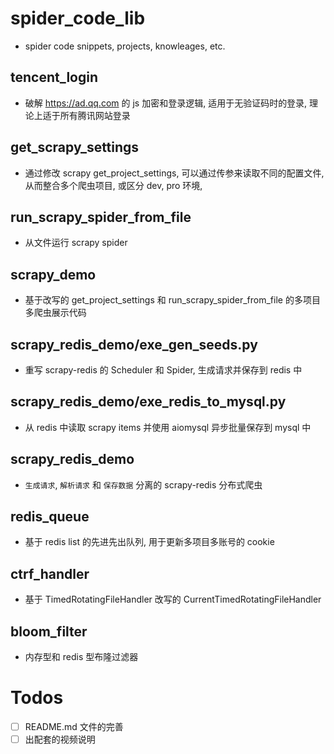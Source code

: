 # spider_code_lib

- spider code snippets, projects, knowleages, etc.

## tencent_login

- 破解 https://ad.qq.com 的 js 加密和登录逻辑, 适用于无验证码时的登录, 理论上适于所有腾讯网站登录

## get_scrapy_settings

- 通过修改 scrapy get_project_settings, 可以通过传参来读取不同的配置文件, 从而整合多个爬虫项目, 或区分 dev, pro 环境, 

## run_scrapy_spider_from_file

- 从文件运行 scrapy spider

## scrapy_demo

- 基于改写的 get_project_settings 和 run_scrapy_spider_from_file 的多项目多爬虫展示代码

## scrapy_redis_demo/exe_gen_seeds.py

- 重写 scrapy-redis 的 Scheduler 和 Spider, 生成请求并保存到 redis 中

## scrapy_redis_demo/exe_redis_to_mysql.py

- 从 redis 中读取 scrapy items 并使用 aiomysql 异步批量保存到 mysql 中

## scrapy_redis_demo

- `生成请求`, `解析请求` 和 `保存数据` 分离的 scrapy-redis 分布式爬虫

## redis_queue

- 基于 redis list 的先进先出队列, 用于更新多项目多账号的 cookie

## ctrf_handler

- 基于 TimedRotatingFileHandler 改写的 CurrentTimedRotatingFileHandler

## bloom_filter

- 内存型和 redis 型布隆过滤器

# Todos

- [ ] README.md 文件的完善
- [ ] 出配套的视频说明
